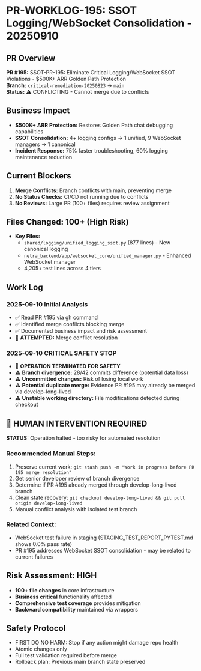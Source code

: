 # PR-WORKLOG-195: SSOT Logging/WebSocket Consolidation - 20250910

## PR Overview
**PR #195:** SSOT-PR-195: Eliminate Critical Logging/WebSocket SSOT Violations - $500K+ ARR Golden Path Protection  
**Branch:** `critical-remediation-20250823` → `main`  
**Status:** ⚠️ CONFLICTING - Cannot merge due to conflicts

## Business Impact
- **$500K+ ARR Protection:** Restores Golden Path chat debugging capabilities
- **SSOT Consolidation:** 4+ logging configs → 1 unified, 9 WebSocket managers → 1 canonical
- **Incident Response:** 75% faster troubleshooting, 60% logging maintenance reduction

## Current Blockers
1. **Merge Conflicts:** Branch conflicts with main, preventing merge
2. **No Status Checks:** CI/CD not running due to conflicts
3. **No Reviews:** Large PR (100+ files) requires review assignment

## Files Changed: 100+ (High Risk)
- **Key Files:**
  - `shared/logging/unified_logging_ssot.py` (877 lines) - New canonical logging
  - `netra_backend/app/websocket_core/unified_manager.py` - Enhanced WebSocket manager
  - 4,205+ test lines across 4 tiers

## Work Log

### 2025-09-10 Initial Analysis
- ✅ Read PR #195 via gh command
- ✅ Identified merge conflicts blocking merge
- ✅ Documented business impact and risk assessment
- 🔄 **ATTEMPTED:** Merge conflict resolution

### 2025-09-10 CRITICAL SAFETY STOP
- 🚨 **OPERATION TERMINATED FOR SAFETY**
- ⚠️ **Branch divergence:** 28/42 commits difference (potential data loss)
- ⚠️ **Uncommitted changes:** Risk of losing local work
- ⚠️ **Potential duplicate merge:** Evidence PR #195 may already be merged via develop-long-lived
- ⚠️ **Unstable working directory:** File modifications detected during checkout

## 🛑 HUMAN INTERVENTION REQUIRED

**STATUS:** Operation halted - too risky for automated resolution

### Recommended Manual Steps:
1. Preserve current work: `git stash push -m "Work in progress before PR 195 merge resolution"`
2. Get senior developer review of branch divergence
3. Determine if PR #195 already merged through develop-long-lived branch
4. Clean state recovery: `git checkout develop-long-lived && git pull origin develop-long-lived`
5. Manual conflict analysis with isolated test branch

### Related Context:
- WebSocket test failure in staging (STAGING_TEST_REPORT_PYTEST.md shows 0.0% pass rate)
- PR #195 addresses WebSocket SSOT consolidation - may be related to current failures

## Risk Assessment: HIGH
- **100+ file changes** in core infrastructure
- **Business critical** functionality affected
- **Comprehensive test coverage** provides mitigation
- **Backward compatibility** maintained via wrappers

## Safety Protocol
- FIRST DO NO HARM: Stop if any action might damage repo health
- Atomic changes only
- Full test validation required before merge
- Rollback plan: Previous main branch state preserved
